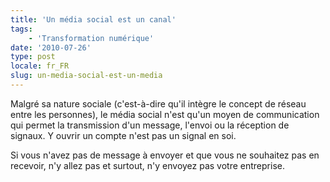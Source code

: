```yaml
---
title: 'Un média social est un canal'
tags:
    - 'Transformation numérique'
date: '2010-07-26'
type: post
locale: fr_FR
slug: un-media-social-est-un-media
---
```


Malgré sa nature sociale (c'est-à-dire qu'il intègre le concept de réseau entre les personnes), le média social n'est qu'un moyen de communication qui permet la transmission d'un message, l'envoi ou la réception de signaux. Y ouvrir un compte n'est pas un signal en soi.

Si vous n'avez pas de message à envoyer et que vous ne souhaitez pas en recevoir, n'y allez pas et surtout, n'y envoyez pas votre entreprise.
